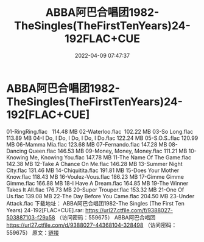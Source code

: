 ﻿---
title: ABBA阿巴合唱团1982-TheSingles(TheFirstTenYears)24-192FLAC+CUE
date: 2022-04-09 07:47:37
categories: 外语音乐
tags: 国语流行
---
# ABBA阿巴合唱团1982-TheSingles(TheFirstTenYears)24-192[FLAC+CUE]

01-RingRing.flac   114.48
MB
02-Waterloo.flac  102.22
MB
03-So Long.flac 113.89 MB
04-I Do, I Do, I Do, I Do, I Do.flac 122.24
MB
05-S.O.S..flac 120.99 MB
06-Mamma Mia.flac 123.68 MB
07-Fernando.flac 147.28 MB
08-Dancing Queen.flac 146.53 MB
09-Money, Money, Money.flac 111.21 MB
10-Knowing Me, Knowing You.flac 147.78
MB
11-The Name Of The Game.flac 142.38 MB
12-Take A Chance On Me.flac 146.28 MB
13-Summer Night City.flac 131.46 MB
14-Chiquitita.flac 191.81 MB
15-Does Your Mother Know.flac 118.43
MB
16-Voulez-Vous.flac 186.23 MB
17-Gimme Gimme Gimme.flac 166.88 MB
18-I Have A Dream.flac 164.85 MB
19-The Winner Takes It All.flac 176.73
MB
20-Super Trouper.flac 153.32 MB
21-One Of Us.flac 139.08 MB
22-The Day Before You Came.flac 204.50
MB
23-Under Attack.flac
下载地址：
ABBA阿巴合唱团1982-The Singles (The First Ten Years)
24-192[FLAC+CUE].rar: https://url27.ctfile.com/f/9388027-503887103-f29a58
（访问密码：559675）
ABBA阿巴合唱团
https://url27.ctfile.com/d/9388027-44368104-328498
（访问密码：559675）
原文：[链接](https://blog.sina.com.cn/s/blog_1647c7e7601030wkn.html)